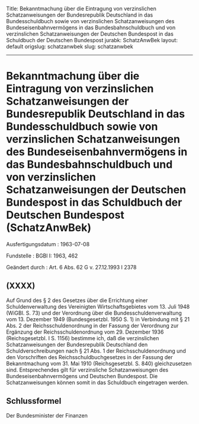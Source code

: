 Title: Bekanntmachung über die Eintragung von verzinslichen Schatzanweisungen der
  Bundesrepublik Deutschland in das Bundesschuldbuch sowie von verzinslichen Schatzanweisungen
  des Bundeseisenbahnvermögens in das Bundesbahnschuldbuch und von verzinslichen Schatzanweisungen
  der Deutschen Bundespost in das Schuldbuch der Deutschen Bundespost
jurabk: SchatzAnwBek
layout: default
origslug: schatzanwbek
slug: schatzanwbek

---

# Bekanntmachung über die Eintragung von verzinslichen Schatzanweisungen der Bundesrepublik Deutschland in das Bundesschuldbuch sowie von verzinslichen Schatzanweisungen des Bundeseisenbahnvermögens in das Bundesbahnschuldbuch und von verzinslichen Schatzanweisungen der Deutschen Bundespost in das Schuldbuch der Deutschen Bundespost (SchatzAnwBek)

Ausfertigungsdatum
:   1963-07-08

Fundstelle
:   BGBl I: 1963, 462

Geändert durch
:   Art. 6 Abs. 62 G v. 27.12.1993 I 2378


## (XXXX)

Auf Grund des § 2 des Gesetzes über die Errichtung einer
Schuldenverwaltung des Vereinigten Wirtschaftsgebietes vom 13. Juli
1948 (WiGBl. S. 73) und der Verordnung über die
Bundesschuldenverwaltung vom 13. Dezember 1949 (Bundesgesetzbl. 1950
S. 1) in Verbindung mit § 21 Abs. 2 der Reichsschuldenordnung in der
Fassung der Verordnung zur Ergänzung der Reichsschuldenordnung vom 29.
Dezember 1936 (Reichsgesetzbl. I S. 1156) bestimme ich, daß die
verzinslichen Schatzanweisungen der Bundesrepublik Deutschland den
Schuldverschreibungen nach § 21 Abs. 1 der Reichsschuldenordnung und
den Vorschriften des Reichsschuldbuchgesetzes in der Fassung der
Bekanntmachung vom 31. Mai 1910 (Reichsgesetzbl. S. 840)
gleichzusetzen sind.
Entsprechendes gilt für verzinsliche Schatzanweisungen des
Bundeseisenbahnvermögens und Deutschen Bundespost.
Die Schatzanweisungen können somit in das Schuldbuch eingetragen
werden.


## Schlussformel

Der Bundesminister der Finanzen

